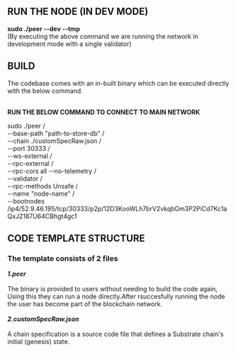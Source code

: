 <h2>RUN THE NODE (IN DEV MODE)</h2>
<b>sudo ./peer --dev --tmp</b>
<br>
(By executing the above command we are running the network in development mode with a single validator)
<br>

<h2>BUILD</h2>
The codebase comes with an in-built binary which can be executed directly with the below command.
<br>
<br>

<b>RUN THE BELOW COMMAND TO CONNECT TO MAIN NETWORK</b>
<br>

sudo ./peer  / </br> 
--base-path  "path-to-store-db" / </br> 
--chain ./customSpecRaw.json / </br> 
--port 30333 / </br> 
--ws-external / </br> 
--rpc-external / </br>
--rpc-cors all  --no-telemetry / </br>
--validator   / </br>
--rpc-methods Unsafe / </br>
--name "node-name"   / </br>
--bootnodes /ip4/52.9.46.195/tcp/30333/p2p/12D3KooWLh7brV2vkqbGm3P2PiCd7Kc1aQxJ2187U64CBhgt4gc1


<h2>CODE TEMPLATE STRUCTURE</h2>
<b><h3>The template consists of 2 files</h3></b>
<b><i>1.peer</i></b>
<br>
<br>
   The binary is provided to users without needing to build the code again, Using this they can run a node directly.After rsuccesfully running the node the user has become part of the blockchain        network.
   <br>
   <br>
<b><i>2.customSpecRaw.json</i></b>
<br>
<br>
   A chain specification is a source code file that defines a Substrate chain's initial (genesis) state. 
